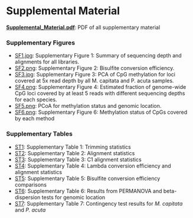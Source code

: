 # Supplemental Material

**[Supplemental_Material.pdf](https://github.com/hputnam/Meth_Compare/blob/master/output/supplemental-material/Supplemental_Material.pdf)**: PDF of all supplementary material

### Supplementary Figures
- [SF1.jpg](https://github.com/hputnam/Meth_Compare/blob/master/output/supplemental-material/SF1.png): Supplementary Figure 1: Summary of sequencing depth and alignments for all libraries.
- [SF2.png](https://github.com/hputnam/Meth_Compare/blob/master/output/supplemental-material/SF2.png): Supplementary Figure 2: Bisulfite conversion efficiency.
- [SF3.jpg](https://github.com/hputnam/Meth_Compare/blob/master/output/supplemental-material/SF3.png): Supplementary Figure 3: PCA of CpG methylation for loci covered at 5x read depth by all M. capitata and P. acuta samples.
- [SF4.png](https://github.com/hputnam/Meth_Compare/blob/master/output/supplemental-material/SF4.png): Supplementary Figure 4: Estimated fraction of genome-wide CpG loci covered by at least 5 reads with different sequencing depths for each species. 
- [SF5.png](https://github.com/hputnam/Meth_Compare/blob/master/output/supplemental-material/SF5.png): PCoA for methylation status and genomic location. 
- [SF6.png](https://github.com/hputnam/Meth_Compare/blob/master/output/supplemental-material/SF6.png): Supplementary Figure 6: Methylation status of CpGs covered by each method

### Supplementary Tables
- [ST1](https://github.com/hputnam/Meth_Compare/blob/master/output/supplemental-material/ST1.csv): Supplementary Table 1: Trimming statistics
- [ST2](https://github.com/hputnam/Meth_Compare/blob/master/output/supplemental-material/ST2.csv): Supplementary Table 2: Alignment statistics
- [ST3](https://github.com/hputnam/Meth_Compare/blob/master/output/supplemental-material/ST3.csv): Supplementary Table 3: C1 alignment statistics
- [ST4](https://github.com/hputnam/Meth_Compare/blob/master/output/supplemental-material/ST4.csv): Supplementary Table 4: Lambda conversion efficiency and alignment statistics
- [ST5](https://github.com/hputnam/Meth_Compare/blob/master/output/supplemental-material/ST5.csv): Supplementary Table 5: Bisulfite conversion efficiency comparisons
- [ST6](https://github.com/hputnam/Meth_Compare/blob/master/output/supplemental-material/ST6.csv): Supplementary Table 6: Results from PERMANOVA and beta-dispersion tests for genomic location
- [ST7](https://github.com/hputnam/Meth_Compare/blob/master/output/supplemental-material/ST7.csv): Supplementary Table 7: Contingency test results for _M. capitata_ and _P. acuta_

